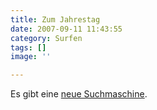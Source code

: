 ```yaml
---
title: Zum Jahrestag
date: 2007-09-11 11:43:55
category: Surfen
tags: []
image: ''

---
```


Es gibt eine [neue Suchmaschine](http://www.kreis-jusos.de/).
